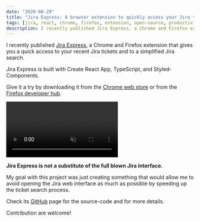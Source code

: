 ```yaml
---
date: "2020-08-29"
title: "Jira Express: A browser extension to quickly access your Jira tickets"
tags: [jira, react, chrome, firefox, extension, open-source, productivity]
description: I recently published Jira Express, a Chrome and Firefox extension that gives you a quick access to your recent Jira tickets and to a simplified Jira search.
---
```


I recently published [Jira Express](https://github.com/mmazzarolo/jira-express), a Chrome and Firefox extension that gives you a quick access to your recent Jira tickets and to a simplified Jira search.

Jira Express is built with Create React App, TypeScript, and Styled-Components.

Give it a try by downloading it from the [Chrome web store](https://chrome.google.com/webstore/detail/lpkkljaepfhmbjaepaoeoadlmfoipnoc) or from the [Firefox developer hub](https://addons.mozilla.org/en-US/firefox/addon/jira-express/).

<video autoplay controls loop muted playsinline>
  <source src="/videos/jira-express-capture.mp4" type="video/mp4" />
</video>

**Jira Express is not a substitute of the full blown Jira interface.**

My goal with this project was just creating something that would allow me to avoid opening the Jira web interface as much as possible by speeding up the ticket search process.

Check its [GitHub](https://github.com/mmazzarolo/jira-express) page for the source-code and for more details.

Contribution are welcome!
